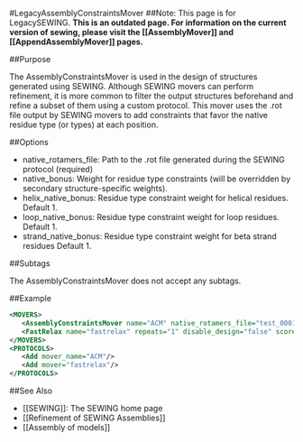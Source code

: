 #LegacyAssemblyConstraintsMover
##Note: This page is for LegacySEWING.
**This is an outdated page. For information on the current version of sewing, please visit the [[AssemblyMover]] and [[AppendAssemblyMover]] pages.**

##Purpose

The AssemblyConstraintsMover is used in the design of structures generated using SEWING. Although SEWING movers can perform refinement, it is more common to filter the output structures beforehand and refine a subset of them using a custom protocol. This mover uses the .rot file output by SEWING movers to add constraints that favor the native residue type (or types) at each position. 

##Options

* native_rotamers_file: Path to the .rot file generated during the SEWING protocol (required)
* native_bonus: Weight for residue type constraints (will be overridden by secondary structure-specific weights).
* helix_native_bonus: Residue type constraint weight for helical residues. Default 1.
* loop_native_bonus: Residue type constraint weight for loop residues. Default 1.
* strand_native_bonus: Residue type constraint weight for beta strand residues Default 1.

##Subtags

The AssemblyConstraintsMover does not accept any subtags. 

##Example
```xml
<MOVERS>
   <AssemblyConstraintsMover name="ACM" native_rotamers_file="test_0001_from_25.rot" native_bonus="1" />
   <FastRelax name="fastrelax" repeats="1" disable_design="false" scorefxn="talaris_cart" cartesian="1" task_operations="resfile,keep_curr,layerdesign" delete_virtual_residues_after_FastRelax="1"/>
</MOVERS>
<PROTOCOLS>
   <Add mover_name="ACM"/>
   <Add mover="fastrelax"/>
</PROTOCOLS>
```

##See Also
* [[SEWING]]: The SEWING home page
* [[Refinement of SEWING Assemblies]]
* [[Assembly of models]]